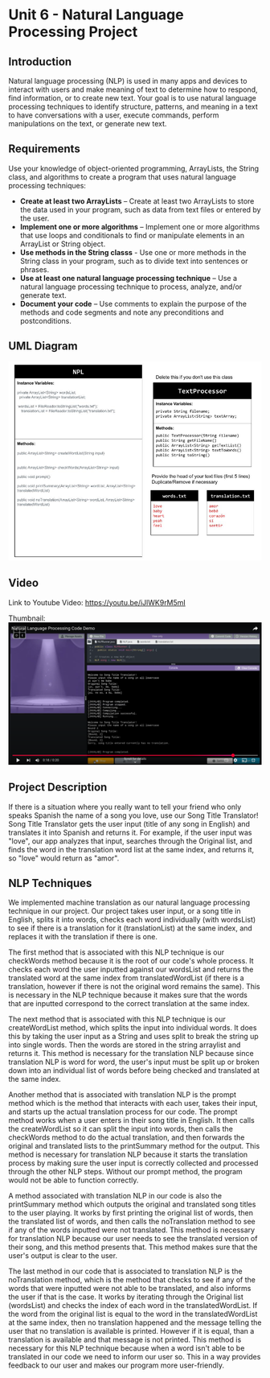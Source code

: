 # Unit 6 - Natural Language Processing Project

## Introduction

Natural language processing (NLP) is used in many apps and devices to interact with users and make meaning of text to determine how to respond, find information, or to create new text. Your goal is to use natural language processing techniques to identify structure, patterns, and meaning in a text to have conversations with a user, execute commands, perform manipulations on the text, or generate new text.

## Requirements

Use your knowledge of object-oriented programming, ArrayLists, the String class, and algorithms to create a program that uses natural language processing techniques:

- **Create at least two ArrayLists** – Create at least two ArrayLists to store the data used in your program, such as data from text files or entered by the user.
- **Implement one or more algorithms** – Implement one or more algorithms that use loops and conditionals to find or manipulate elements in an ArrayList or String object.
- **Use methods in the String classs** - Use one or more methods in the String class in your program, such as to divide text into sentences or phrases.
- **Use at least one natural language processing technique** – Use a natural language processing technique to process, analyze, and/or generate text.
- **Document your code** – Use comments to explain the purpose of the methods and code segments and note any preconditions and postconditions.

## UML Diagram

![alt text](UMLDiagram.jpg)

## Video
Link to Youtube Video:
https://youtu.be/iJlWK9rM5mI

Thumbnail:
![alt text](NLPThumbnail.png)

## Project Description

If there is a situation where you really want to tell your friend who only speaks Spanish the name of a song you love, use our Song Title Translator! Song Title Translator gets the user input (title of any song in English) and translates it into Spanish and returns it. For example, if the user input was "love", our app analyzes that input, searches through the Original list, and finds the word in the translation word list at the same index, and returns it, so "love" would return as "amor". 
## NLP Techniques

We implemented machine translation as our natural language processing technique in our project. Our project takes user input, or a song title in English, splits it into words, checks each word individually (with wordsList) to see if there is a translation for it (translationList) at the same index, and replaces it with the translation if there is one. 

The first method that is associated with this NLP technique is our checkWords method because it is the root of our code's whole process. It checks each word the user inputted against our wordsList and returns the translated word at the same index from translatedWordList (if there is a translation, however if there is not the original word remains the same). This is necessary in the NLP technique because it makes sure that the words that are inputted correspond to the correct translation at the same index.

The next method that is associated with this NLP technique is our createWordList method, which splits the input into individual words. It does this by taking the user input as a String and uses split to break the string up into single words. Then the words are stored in the string arraylist and returns it. This method is necessary for the translation NLP because since translation NLP is word for word, the user's input must be split up or broken down into an individual list of words before being checked and translated at the same index.

Another method that is associated with translation NLP is the prompt method which is the method that interacts with each user, takes their input, and starts up the actual translation process for our code. The prompt method works when a user enters in their song title in English. It then calls the createWordList so it can split the input into words, then calls the checkWords method to do the actual translation, and then forwards the original and translated lists to the printSummary method for the output. This method is necessary for translation NLP because it starts the translation process by making sure the user input is correctly collected and processed through the other NLP steps. Without our prompt method, the program would not be able to function correctly. 

A method associated with translation NLP in our code is also the printSummary method which outputs the original and translated song titles to the user playing. It works by first printing the original list of words, then the translated list of words, and then calls the noTranslation method to see if any of the words inputted were not translated. This method is necessary for translation NLP because our user needs to see the translated version of their song, and this method presents that. This method makes sure that the user's output is clear to the user. 

The last method in our code that is associated to translation NLP is the noTranslation method, which is the method that checks to see if any of the words that were inputted were not able to be translated, and also informs the user if that is the case. It works by iterating through the Original list (wordsList) and checks the index of each word in the translatedWordList. If the word from the original list is equal to the word in the translatedWordList at the same index, then no translation happened and the message telling the user that no translation is available is printed. However if it is equal, than a translation is available and that message is not printed. This method is necessary for this NLP technique because when a word isn't able to be translated in our code we need to inform our user so. This in a way provides feedback to our user and makes our program more user-friendly. 